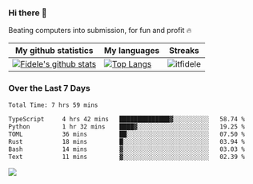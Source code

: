 ### Hi there 👋
<p>Beating computers into submission, for fun and profit 🔥</p>

|My github statistics|My languages|Streaks|
|-|-|-|
|[![Fidele's github stats](https://github-readme-stats.vercel.app/api?username=itfidele&count_private=true&show_icons=true&theme=dark&hide_title=true)](https://github.com/itfidele)|[![Top Langs](https://github-readme-stats.vercel.app/api/top-langs/?username=itfidele&show_icons=true&langs_count=8&theme=dark&layout=compact&hide_title=true)](https://github.com/itfidele)|![itfidele](https://github-readme-streak-stats.herokuapp.com/?user=itfidele&theme=dark)

### Over the Last 7 Days
<!--START_SECTION:waka-->

```txt
Total Time: 7 hrs 59 mins

TypeScript     4 hrs 42 mins   ██████████████▓░░░░░░░░░░   58.74 %
Python         1 hr 32 mins    ████▓░░░░░░░░░░░░░░░░░░░░   19.25 %
TOML           36 mins         ██░░░░░░░░░░░░░░░░░░░░░░░   07.50 %
Rust           18 mins         █░░░░░░░░░░░░░░░░░░░░░░░░   03.94 %
Bash           14 mins         ▓░░░░░░░░░░░░░░░░░░░░░░░░   03.03 %
Text           11 mins         ▓░░░░░░░░░░░░░░░░░░░░░░░░   02.39 %
```

<!--END_SECTION:waka-->



![](https://komarev.com/ghpvc/?username=itfidele)

